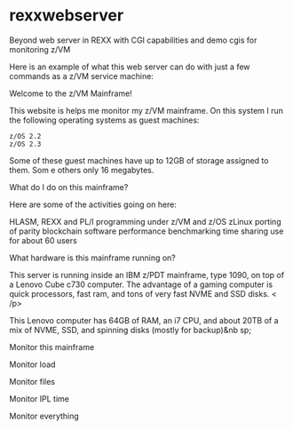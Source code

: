 # rexxwebserver
Beyond web server in REXX with CGI capabilities and demo cgis for monitoring z/VM

Here is an example of what this web server can do with just a few commands as a z/VM service machine:

Welcome to the z/VM Mainframe!

This website is helps me monitor my z/VM mainframe. On this system I run the following operating systems as guest machines:

 	z/OS 2.2
	z/OS 2.3

Some of these guest machines have up to 12GB of storage assigned to them. Som e others only 16 megabytes. 

What do I do on this mainframe?

Here are some of the activities going on here:

HLASM, REXX and PL/I programming under z/VM and z/OS 
zLinux porting of parity blockchain software
performance benchmarking
time sharing use for about 60 users


What hardware is this mainframe running on?

This server is running inside an IBM z/PDT mainframe, type 1090, on top of a Lenovo Cube c730 computer. The advantage of a gaming computer is quick processors, fast ram, and tons of very fast NVME and SSD disks. < /p>

This Lenovo computer has 64GB of RAM, an i7 CPU, and about 20TB of a mix of NVME, SSD, and spinning disks (mostly for backup)&nb sp;

Monitor this mainframe

Monitor load

Monitor files

Monitor IPL time

Monitor everything

 
